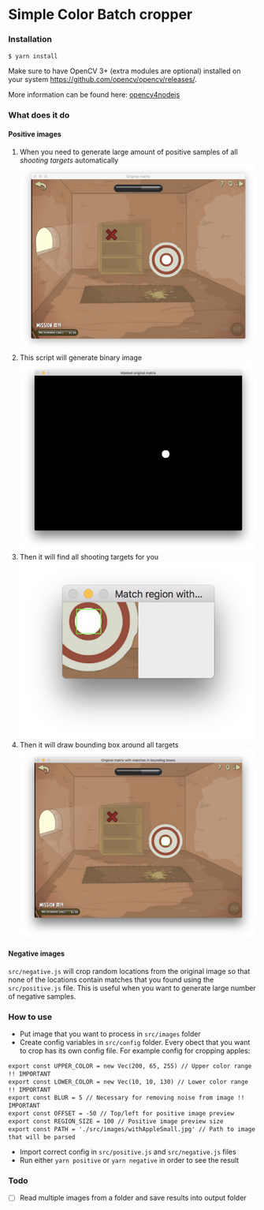 # Simple Color Batch cropper

### Installation
```
$ yarn install
```

Make sure to have OpenCV 3+ (extra modules are optional) installed on your system https://github.com/opencv/opencv/releases/.

More information can be found here: [opencv4nodejs](https://github.com/justadudewhohacks/opencv4nodejs#how-to-install)

### What does it do

#### Positive images

1) When you need to generate large amount of positive samples of all _shooting targets_ automatically
![1](https://github.com/developer239/simple-color-batch-cropper/blob/master/documentation/images/1.png?raw=true)
2) This script will generate binary image
![2](https://github.com/developer239/simple-color-batch-cropper/blob/master/documentation/images/2.png?raw=true)
3) Then it will find all shooting targets for you
![3](https://github.com/developer239/simple-color-batch-cropper/blob/master/documentation/images/3.png?raw=true)
4) Then it will draw bounding box around all targets
![4](https://github.com/developer239/simple-color-batch-cropper/blob/master/documentation/images/4.png?raw=true)

#### Negative images

`src/negative.js` will crop random locations from the original image so that none of the locations contain matches that you found using the `src/positive.js` file. This is useful when you want to generate large number of negative samples.

### How to use

* Put image that you want to process in `src/images` folder
* Create config variables in `src/config` folder. Every obect that you want to crop has its own config file. For example config for cropping apples: 
```
export const UPPER_COLOR = new Vec(200, 65, 255) // Upper color range !! IMPORTANT
export const LOWER_COLOR = new Vec(10, 10, 130) // Lower color range !! IMPORTANT
export const BLUR = 5 // Necessary for removing noise from image !! IMPORTANT
export const OFFSET = -50 // Top/left for positive image preview
export const REGION_SIZE = 100 // Positive image preview size
export const PATH = './src/images/withAppleSmall.jpg' // Path to image that will be parsed
```

* Import correct config in `src/positive.js` and `src/negative.js` files
* Run either `yarn positive` or `yarn negative` in order to see the result

### Todo

- [ ] Read multiple images from a folder and save results into output folder
